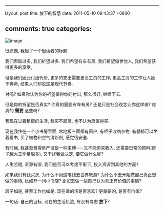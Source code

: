 
---
layout: post
title: 放下的智慧
date: 2011-05-10 09:43:37 +0800

comments: true
categories: 
---

![image](http://1.bp.blogspot.com/-Fakrm4TFRPo/TalbKUi_KkI/AAAAAAAAAUo/SC4xs-jZVn8/s1600/2603521293_d22b3e8460.jpg)

很遗憾, 我起了一个很读者的标题.

我们索取过多, 我们祈望过多. 我们希望有车有房, 我们希望傲世他人,
我们希望获得更多的享受,

但是我们因此付出代价, 更多的支出需要更高工资的工作,
更高工资的工作让人疲于奔命, 结果人们却说这是现代节奏.

对吗? 如果你认为你的祈望值得你的付出, 那么很好, 继续下去.

但是你的祈望是否真实? 你真的需要有车有房? 还是只是社会观念让你这样做?
你真的 **需要** 这些吗?

我现在过着租房的生活, 我买不起房, 也不认为房值得买.

现在我住在一个小书房里面, 木地板三面都有窗户, 有柜子收纳杂物,
有躺椅可以坐着看书, 买了植物和空气清新剂, 感觉很安逸.

有时候, 我甚至觉得房产证是一种束缚----又不能带来收入,
还需要日常的照料(房子越大工作量越多), 又干扰我做决定, 要它做什么呢?

人生苦短, 资源有限, 我们是否可以考虑平衡下, 投入资源到其他的方面?

如果我们有钱买房, 为什么不用这笔钱去世界旅游?
为什么不去开始做自己真正想做的事情, 比如开一间小书店?
比如去做一些自己认为真正有价值的事情?

房子如是, 甚至工作也如是. 现在做的活是否喜欢? 更重要的, 是否有价值?

一句话: 自己的目标, 现在的生活轨迹, 有没有考虑 **放下**?